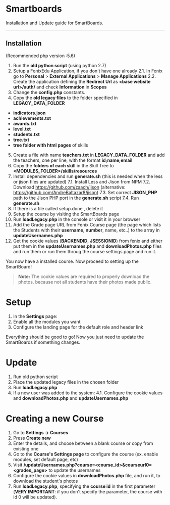 Smartboards
=

Installation and Update guide for SmartBoards.

---

Installation
-

(Recommended php version :5.6)

1. Run the **old python script** (using python 2.7)
2. Setup a FenixEdu Application, if you don't have one already
    2.1. In Fenix go to **Personal** &gt; **External Applications** &gt; **Manage Applications**
    2.2. Create the application defining the **Redirect Url** as **&lt;base website url&gt;/auth/** and check **Information** in **Scopes**
3. Change the **config.php** constants.
4. Copy the **old legacy files** to the folder specified in **LEGACY&lowbar;DATA&lowbar;FOLDER**
  - **indicators.json**
  - **achievements.txt**
  - **awards.txt**
  - **level.txt**
  - **students.txt**
  - **tree.txt**
  - **tree folder with html pages** of skills
5. Create a file with name **teachers.txt** in **LEGACY&lowbar;DATA&lowbar;FOLDER** and add the teachers, one per line, with the format **id;name;email**
6. Copy the **folders of each skill** in the Skill Tree to **&lt;MODULES&lowbar;FOLDER&gt;/skills/resources**
7. Install dependencies and run **generate.sh** (this is needed when the less or jison files are updated)
  7.1. Install Less and Jison from NPM
  7.2. Download https://github.com/zaach/jison (alternative: https://github.com/AndreBaltazar8/jison)
  7.3. Set correct **JISON_PHP** path to the Jison PHP port in the **generate.sh** script
  7.4. Run **generate.sh**
8. If there is a file called setup.done , delete it
9. Setup the course by visiting the SmartBoards page
10. Run **loadLegacy.php** in the console or visit it in your browser
11. Add the Grade page URL from Fenix Course page (the page which lists the Students with their **username**, **number**, name, etc..) to the array in **updateUsernames.php** 
12. Get the cookie values (**BACKENDID**, **JSESSIONID**) from fenix and either put them in the **updateUsernames.php** and **downloadPhotos.php** files and run them or run them throug the course settings page
and run it.

You now have a installed course. Now proceed to setting up the SmartBoard!

> **Note:** The cookie values are required to properly download the photos, because not all students have their photos made public.

Setup
=

1. In the **Settings** page:
  1. Enable all the modules you want
  2. Configure the landing page for the default role and header link

Everything should be good to go! Now you just need to update the SmartBoards if something changes.

Update
=

1. Run old python script
2. Place the updated legacy files in the chosen folder
3. Run **loadLegacy.php**
4. If a new user was added to the system:
  4.1. Configure the cookie values and **downloadPhotos.php** and **updateUsernames.php**

Creating a new Course
=

1. Go to **Settings -> Courses**
2. Press **Create new**
3. Enter the details, and choose between a blank course or copy from existing one
4. Go to the **Course's Settings page** to configure the course (ex. enable modules, set default page, etc)
5. Visit **/updateUsernames.php?course=&lt;course_id&gt;&courseurl0=&lt;grades_page&gt;** to update the usernames
6. Configure the cookie values in **downloadPhotos.php** file, and run it, to download the student's photos
7. Run **loadLegacy.php**, specifying the **course id** in the first parameter (**VERY IMPORTANT**: if you don't specify the parameter, the course with id 0 will be updated).

